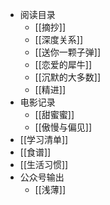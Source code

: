 - 阅读目录
	- [[摘抄]]
	- [[深度关系]]
	- [[送你一颗子弹]]
	- [[恋爱的犀牛]]
	- [[沉默的大多数]]
	- [[精进]]
- 电影记录
	- [[甜蜜蜜]]
	- [[傲慢与偏见]]
- [[学习清单]]
- [[食谱]]
- [[生活习惯]]
- 公众号输出
	- [[浅薄]]